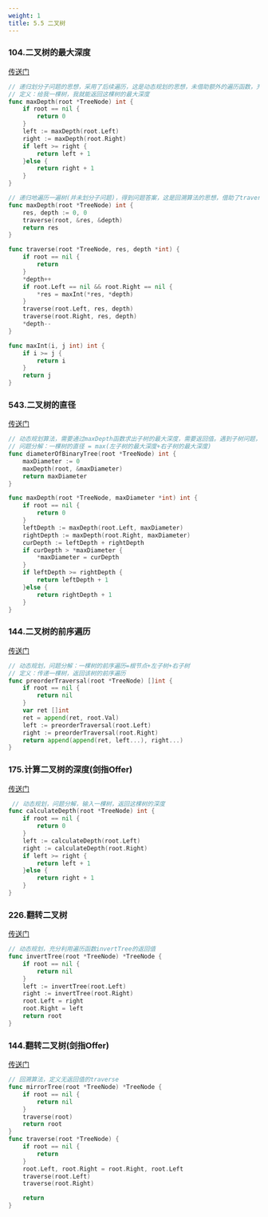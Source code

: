 ```yaml
---
weight: 1
title: 5.5 二叉树
---
```


### 104.二叉树的最大深度

[传送门](https://leetcode.cn/problems/maximum-depth-of-binary-tree/description/)

```go
// 递归划分子问题的思想，采用了后续遍历，这是动态规划的思想，未借助额外的遍历函数，充分利用函数maxDepth本身返回的值。
// 定义：给我一棵树，我就能返回这棵树的最大深度
func maxDepth(root *TreeNode) int {
    if root == nil {
        return 0
    }
    left := maxDepth(root.Left)
    right := maxDepth(root.Right)
    if left >= right {
        return left + 1
    }else {
        return right + 1
    }
}
```

```go
// 递归地遍历一遍树(并未划分子问题)，得到问题答案，这是回溯算法的思想，借助了traverse函数，记录了额外的遍历值，如res和depth，不需要有返回值，给该函数传递指针就行
func maxDepth(root *TreeNode) int {
	res, depth := 0, 0
	traverse(root, &res, &depth)
	return res
}

func traverse(root *TreeNode, res, depth *int) {
	if root == nil {
		return
	}
	*depth++
	if root.Left == nil && root.Right == nil {
		*res = maxInt(*res, *depth)
	}
	traverse(root.Left, res, depth)
	traverse(root.Right, res, depth)
	*depth--
}

func maxInt(i, j int) int {
	if i >= j {
		return i
	}
	return j
}
```

### 543.二叉树的直径

[传送门](https://leetcode.cn/problems/diameter-of-binary-tree/description/)

```go
// 动态规划算法，需要通过maxDepth函数求出子树的最大深度，需要返回值。遇到子树问题，首先想到的是给函数设置返回值，然后在后序位置做文章。
// 问题分解：一棵树的直径 = max(左子树的最大深度+右子树的最大深度)
func diameterOfBinaryTree(root *TreeNode) int {
    maxDiameter := 0 
    maxDepth(root, &maxDiameter)
    return maxDiameter
}

func maxDepth(root *TreeNode, maxDiameter *int) int {
    if root == nil {
        return 0
    }
    leftDepth := maxDepth(root.Left, maxDiameter)
    rightDepth := maxDepth(root.Right, maxDiameter)
    curDepth := leftDepth + rightDepth
    if curDepth > *maxDiameter {
        *maxDiameter = curDepth
    }
    if leftDepth >= rightDepth {
        return leftDepth + 1
    }else {
        return rightDepth + 1
    }
}
```

### 144.二叉树的前序遍历

[传送门](https://leetcode.cn/problems/binary-tree-preorder-traversal/description/)

```go
// 动态规划，问题分解：一棵树的前序遍历=根节点+左子树+右子树
// 定义：传递一棵树，返回该树的前序遍历
func preorderTraversal(root *TreeNode) []int {
    if root == nil {
        return nil
    }
    var ret []int
    ret = append(ret, root.Val)
    left := preorderTraversal(root.Left)
    right := preorderTraversal(root.Right)
    return append(append(ret, left...), right...)
}
```

### 175.计算二叉树的深度(剑指Offer)

[传送门](https://leetcode.cn/problems/er-cha-shu-de-shen-du-lcof/description/)

```go
 // 动态规划，问题分解，输入一棵树，返回这棵树的深度
func calculateDepth(root *TreeNode) int {
    if root == nil {
        return 0
    }
    left := calculateDepth(root.Left)
    right := calculateDepth(root.Right)
    if left >= right {
        return left + 1
    }else {
        return right + 1
    }
}
```

### 226.翻转二叉树

[传送门](https://leetcode.cn/problems/invert-binary-tree/description/)

```go
// 动态规划，充分利用遍历函数invertTree的返回值
func invertTree(root *TreeNode) *TreeNode {
    if root == nil {
        return nil
    }
    left := invertTree(root.Left)
    right := invertTree(root.Right)
    root.Left = right
    root.Right = left
    return root
}
```

### 144.翻转二叉树(剑指Offer)

[传送门](https://leetcode.cn/problems/er-cha-shu-de-jing-xiang-lcof/description/)

```go
// 回溯算法，定义无返回值的traverse
func mirrorTree(root *TreeNode) *TreeNode {
    if root == nil {
        return nil
    }
    traverse(root)
    return root
}
func traverse(root *TreeNode) {
    if root == nil {
        return 
    }
    root.Left, root.Right = root.Right, root.Left
    traverse(root.Left)
    traverse(root.Right)

    return 
}
```

